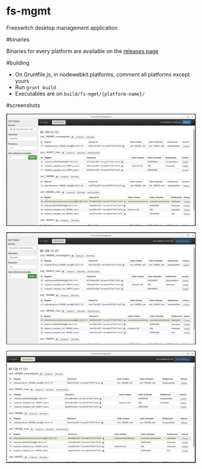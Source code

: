 fs-mgmt
=======

Freeswitch desktop management application

#binaries

Binaries for every platform are available on the [releases page](https://github.com/pablote/fs-mgmt/releases)

#building

* On Gruntfile.js, in nodewebkit.platforms, comment all platforms except yours
* Run ```grunt build```
* Executables are on ```build/fs-mgmt/{platform-name}/```

#screenshots

![Conference list](/screenshots/v0.4.0/1.png?raw=true "Conference list")

![Conference list with settings](/screenshots/v0.4.0/2.png?raw=true "Conference list")

![Conference list with settings](/screenshots/v0.4.0/3.png?raw=true "Conference list")
